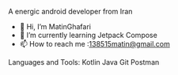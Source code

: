   A energic android developer from Iran
- 👋 Hi, I’m MatinGhafari
- 🌱 I’m currently learning Jetpack Compose 
- 📫 How to reach me :138515matin@gmail.com

Languages and Tools:
Kotlin
Java
Git
Postman

<!---
MatinGhafari/MatinGhafari is a ✨ special ✨ repository because its `README.md` (this file) appears on your GitHub profile.
You can click the Preview link to take a look at your changes.
--->
